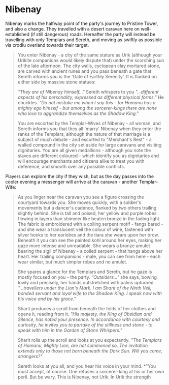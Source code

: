 # Nibenay
Nibenay marks the halfway point of the party's journey to Pristine Tower, and also a change.  They travelled with a desert caravan here on well-established (if still dangerous) roads.  Hereafter the party will instead be travelling with only Templars and Sereth, and moving as swiftly as possible via crodlu overland towards their target.

> You enter Nibenay - a city of the same stature as Urik (although your Urikite companions would likely dispute that) under the scorching sun of the late afternoon.  The city walls, cyclopean clay mortared stone, are carved with ancient runes and you pass beneath a gate that Sereth informs you is the 'Gate of Earthly Serenity'.  It is flanked on either side by massive stone statues:
> 
> *"They are of Nibenay himself..."* Sereth whispers to you *"...different aspects of his personality, expressed as different physical forms."*  He chuckles.  *"Do not mistake me when I say this - for Hamanu has a mighty ego himself - but among the sorcerer-kings there are none who love to aggrandize themselves as the Shadow King."*
>
> You are escorted by the Templar-Wives of Nibenay - all woman, and Sereth informs you that they all 'marry' Nibenay when they enter the ranks of the Templars, although the nature of that marriage is a subject of much debate - and escorted to "Merchant's Rest" - a walled compound in the city set aside for large caravans and visiting dignitaries.  You are all given medallions - although you note the slaves are different coloured - which identify you as dignitaries and will encourage merchants and citizens alike to treat you with deference, and smooth over any possible conflicts.

Players can explore the city if they wish, but as the day passes into the cooler evening a messenger will arrive at the caravan - another Templar-Wife:

> As you linger near the caravan you see a figure crossing the courtyard towards you.  She moves quickly, with a soldier's movements but a dancer's cadence, flanked by two others trailing slightly behind.  She is tall and poised, her yellow and purple robes flowing in layers than shimmer like beaten bronze in the fading light.  The fabric is embroidered with a coiling serpent motif - fangs bared - and she wear a translucent veil the colour of wine, fastened with silver hooks to her earlobes and the tiara she wears upon her brow.  Beneath it you can see the painted kohl around her eyes, making her gaze more intense and unreadable.  She wears a bronze amulet bearing the sigil of Nibenay - a coiled serpent - that hangs above her heart.  Her trailing companions - male, you can see from here - each wear similar, but much simpler robes and no amulet.
> 
> She spares a glance for the Templars and Sereth, but he gaze is mostly focused on you - the party.  *"Outsiders..."* she says, bowing lowly and precisely, her hands outstretched with palms upturned *"...travellers under the Lion's Mark.  I am Sharit of the Ninth Veil, bonded servant and loyal wife to the Shadow King.  I speak now with his voice and by his grace."*
>
>Sharit produces a scroll from beneath the folds of her clothes and opens it, reading from it.  *"His majesty, the King of Obsidian and Silence, has noted your presence.  In accordance with courtesy and curiosity, he invites you to partake of the stillness and stone - to speak with him in the Garden of Stone Whispers."* 
>
>Sharit rolls up the scroll and looks at you expectantly.  *"The Templars of Hamanu, Mighty Lion, are not summoned so.  The invitation extends only to those not born beneath the Dark Sun.  Will you come, strangers?"*
>
>Sereth looks at you all, and you hear his voice in your mind.  *"You must accept, of course.  One refuses a sorcerer-king at his or her own peril.  But be wary.  This is Nibenay, not Urik.  In Urik the strength 
<!--stackedit_data:
eyJoaXN0b3J5IjpbMTMwMDI0NTUyNCwxNDQ2MjU2Nzc1LC05ND
cxNzA2MjEsMTMyOTI5NTU0MiwtMTIxNjQxNTAzNywxMjczMjEy
MDM0LC0xOTM1ODEzMzkzXX0=
-->